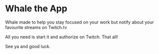 # Whale the App

Whale made to help you stay focused on your work but notify about your favourite streams on Twitch.tv

All you need is start it and authorize on Twitch. 
That all!

See ya and good luck.